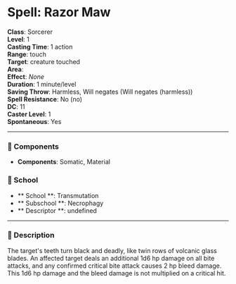
# Spell: Razor Maw
**Class**: Sorcerer  
**Level**: 1  
**Casting Time**: 1 action  
**Range**: touch  
**Target**: creature touched  
**Area**:   
**Effect**: _None_  
**Duration**: 1 minute/level  
**Saving Throw**: Harmless, Will negates (Will negates (harmless))  
**Spell Resistance**: No (no)  
**DC**: 11  
**Caster Level**: 1  
**Spontaneous**: Yes

---

### 🔮 Components
- **Components**: Somatic, Material

### 🏫 School
- ** School **: Transmutation
- ** Subschool **: Necrophagy
- ** Descriptor **: undefined
---

### 📜 Description
The target's teeth turn black and deadly, like twin rows of volcanic glass blades. An affected target deals an additional 1d6 hp damage on all bite attacks, and any confirmed critical bite attack causes 2 hp bleed damage. This 1d6 hp damage and the bleed damage is not multiplied on a critical hit.
